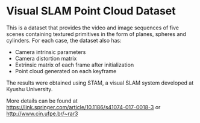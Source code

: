 Visual SLAM Point Cloud Dataset
===============
This is a dataset that provides the video and image sequences of five scenes containing textured primitives in the form of planes, spheres and cylinders. For each case, the dataset also has:
* Camera intrinsic parameters
* Camera distortion matrix
* Extrinsic matrix of each frame after initialization
* Point cloud generated on each keyframe

The results were obtained using STAM, a visual SLAM system developed at Kyushu University.

More details can be found at https://link.springer.com/article/10.1186/s41074-017-0018-3 or http://www.cin.ufpe.br/~rar3
